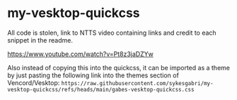 # my-vesktop-quickcss
All code is stolen, link to NTTS video containing links and credit to each snippet in the readme.

https://www.youtube.com/watch?v=Pt8z3jaDZYw

Also instead of copying this into the quickcss, it can be imported as a theme by just pasting the following link into the themes section of Vencord/Vesktop:
`https://raw.githubusercontent.com/sykesgabri/my-vesktop-quickcss/refs/heads/main/gabes-vesktop-quickcss.css`

